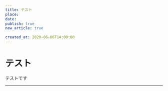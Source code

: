 ```yaml
---
title: テスト
place: 
date: 
publish: true
new_article: true

created_at: 2020-06-06T14:00:00
---
```


# テスト
テストです

---
